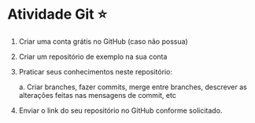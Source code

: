 # Atividade Git :star:

1. Criar uma conta grátis no GitHub (caso não possua)

1. Criar um repositório de exemplo na sua conta

1. Praticar seus conhecimentos neste repositório:

      a. Criar branches, fazer commits, merge entre branches, descrever as alterações feitas nas mensagens de commit, etc

1. Enviar o link do seu repositório no GitHub conforme solicitado.
